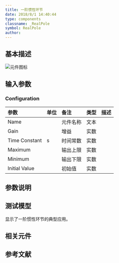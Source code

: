 ```yaml
---
title: 一阶惯性环节
date: 2018/8/1 14:40:44
type: components
classname: _RealPole
symbol: RealPole
author: 
---
```

## <span id="comp_desc">基本描述</span>
![元件图标]()

## <span id="comp_params">输入参数</span>
### <span id="comp_params_group_Configuration">Configuration</span>
| 参数 | 单位 | 备注 | 类型 | 描述 |
| :--- | :--- | :--- | :--: | :--- |
| <span id="comp_params_param_Name">Name</span> |  | 元件名称 | 文本 |  |
| <span id="comp_params_param_Gain">Gain</span> |  | 增益 | 实数 |  |
| <span id="comp_params_param_Tc">Time Constant</span> | s | 时间常数 | 实数 |  |
| <span id="comp_params_param_Max">Maximum</span> |  | 输出上限 | 实数 |  |
| <span id="comp_params_param_Min">Minimum</span> |  | 输出下限 | 实数 |  |
| <span id="comp_params_param_Init">Initial Value</span> |  | 初始值 | 实数 |  |

[Name]: #comp_params_param_Name "Name"
[Gain]: #comp_params_param_Gain "Gain"
[Time Constant]: #comp_params_param_Tc "Time Constant"
[Maximum]: #comp_params_param_Max "Maximum"
[Minimum]: #comp_params_param_Min "Minimum"
[Initial Value]: #comp_params_param_Init "Initial Value"


## <span id="comp_remarks">参数说明</span>


## <span id="comp_example">测试模型</span>
[<test name>](<test link>)显示了一阶惯性环节的典型应用。

## <span id="comp_seealso">相关元件</span>

## <span id="comp_ref">参考文献</span>



